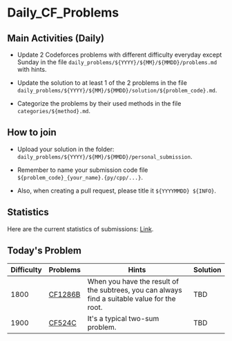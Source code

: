 # Daily_CF_Problems

## Main Activities (Daily)

- Update 2 Codeforces problems with different difficulty everyday except Sunday in the file `daily_problems/${YYYY}/${MM}/${MMDD}/problems.md` with hints.

- Update the solution to at least 1 of the 2 problems in the file `daily_problems/${YYYY}/${MM}/${MMDD}/solution/${problem_code}.md`.

- Categorize the problems by their used methods in the file `categories/${method}.md`.

## How to join

- Upload your solution in the folder: `daily_problems/${YYYY}/${MM}/${MMDD}/personal_submission`.

- Remember to name your submission code file `${problem_code}_{your_name}.{py/cpp/...}`.

- Also, when creating a pull request, please title it `${YYYYMMDD} ${INFO}`.

## Statistics

Here are the current statistics of submissions: [Link](https://yawn-sean.github.io/Daily_CF_Problems/#).

## Today's Problem

| Difficulty | Problems | Hints | Solution |
| -------- | -------- | -------- | -------- |
| 1800 | [CF1286B](https://codeforces.com/problemset/problem/1286/B) | When you have the result of the subtrees, you can always find a suitable value for the root. | TBD |
| 1900 | [CF524C](https://codeforces.com/problemset/problem/524/C) | It's a typical two-sum problem. | TBD |